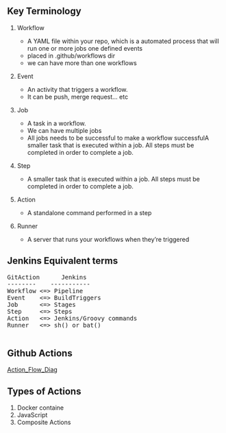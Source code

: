 ## Key Terminology

1) Workflow
    - A YAML file within your repo, which is a automated process that will run one or more jobs one defined events
    - placed in .github/workflows dir
    - we can have more than one workflows

2) Event
    - An activity that triggers a workflow.
    - It can be push, merge request... etc

3) Job
    - A task in a workflow.
    - We can have multiple jobs
    - All jobs needs to be successful to make a workflow successfulA smaller task that is executed within a job. All steps must be completed in order to complete a job.

4) Step
    - A smaller task that is executed within a job. All steps must be completed in order to complete a job.
    
5) Action
    - A standalone command performed in a step
    
6) Runner
    - A server that runs your workflows when they’re triggered



## Jenkins Equivalent terms

<pre>
GitAction      Jenkins
--------    -----------
Workflow <=> Pipeline
Event    <=> BuildTriggers
Job      <=> Stages
Step     <=> Steps
Action   <=> Jenkins/Groovy commands
Runner   <=> sh() or bat()

</pre>

## Github Actions
[Action_Flow_Diag](img/image.png)

## Types of Actions

1) Docker containe
2) JavaScript
3) Composite Actions



